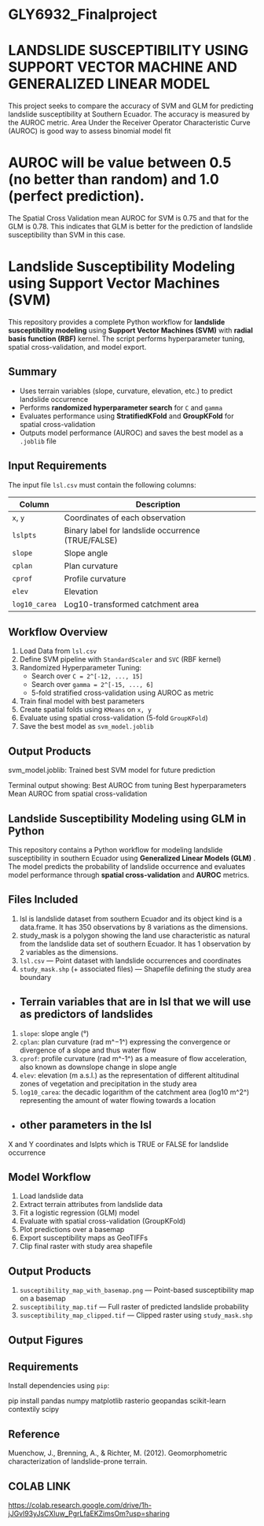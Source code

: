# GLY6932_Finalproject
# LANDSLIDE SUSCEPTIBILITY USING SUPPORT VECTOR MACHINE AND GENERALIZED LINEAR MODEL

This project seeks to compare the accuracy of SVM and GLM for predicting landslide susceptibility at Southern Ecuador. The accuracy is measured by the AUROC metric.
Area Under the Receiver Operator Characteristic Curve (AUROC) is good way to assess binomial model fit
# AUROC will be value between 0.5 (no better than random) and 1.0 (perfect prediction).
The Spatial Cross Validation mean AUROC for SVM is 0.75 and that for the GLM is 0.78.
This indicates that GLM is better for the prediction of landslide susceptibility than SVM in this case.

# Landslide Susceptibility Modeling using Support Vector Machines (SVM)

This repository provides a complete Python workflow for **landslide susceptibility modeling** using **Support Vector Machines (SVM)** with **radial basis function (RBF)** kernel. The script performs hyperparameter tuning, spatial cross-validation, and model export.

##  Summary

- Uses terrain variables (slope, curvature, elevation, etc.) to predict landslide occurrence
- Performs **randomized hyperparameter search** for `C` and `gamma`
- Evaluates performance using **StratifiedKFold** and **GroupKFold** for spatial cross-validation
- Outputs model performance (AUROC) and saves the best model as a `.joblib` file


##  Input Requirements

The input file `lsl.csv` must contain the following columns:

| Column         | Description                                 |
|----------------|---------------------------------------------|
| `x`, `y`       | Coordinates of each observation             |
| `lslpts`       | Binary label for landslide occurrence (TRUE/FALSE) |
| `slope`        | Slope angle                                 |
| `cplan`        | Plan curvature                              |
| `cprof`        | Profile curvature                           |
| `elev`         | Elevation                                   |
| `log10_carea`  | Log10-transformed catchment area            |


## Workflow Overview

1. Load Data from `lsl.csv`
2. Define SVM pipeline with `StandardScaler` and `SVC` (RBF kernel)
3. Randomized Hyperparameter Tuning:
   - Search over `C = 2^[-12, ..., 15]`
   - Search over `gamma = 2^[-15, ..., 6]`
   - 5-fold stratified cross-validation using AUROC as metric
4. Train final model with best parameters
5. Create spatial folds using `KMeans` on `x, y`
6. Evaluate using spatial cross-validation (5-fold `GroupKFold`)
7. Save the best model as `svm_model.joblib`


##  Output Products
svm_model.joblib: Trained best SVM model for future prediction

Terminal output showing:
Best AUROC from tuning
Best hyperparameters
Mean AUROC from spatial cross-validation


## Landslide Susceptibility Modeling using GLM in Python

This repository contains a Python workflow for modeling landslide susceptibility in southern Ecuador using **Generalized Linear Models (GLM)** . The model predicts the probability of landslide occurrence and evaluates model performance through **spatial cross-validation** and **AUROC** metrics.

## Files Included
1. lsl is landslide dataset from southern Ecuador and its object kind is a data.frame. It has 350 observations by 8 variations as the dimensions.
2. study_mask is a polygon showing the land use characteristic as natural from the landslide data set of southern Ecuador. It has 1 observation by 2 variables as the dimensions.
3. `lsl.csv` — Point dataset with landslide occurrences and coordinates
4. `study_mask.shp` (+ associated files) — Shapefile defining the study area boundary
  
- ## Terrain variables that are in lsl that we will use as predictors of landslides
1. `slope`:  slope angle (°)
2. `cplan`: plan curvature (rad m^−1^) expressing the convergence or divergence of a slope and thus water flow
3. `cprof`: profile curvature (rad m^-1^) as a measure of flow acceleration, also known as downslope change in slope angle
4. `elev`: elevation (m a.s.l.) as the representation of different altitudinal zones of vegetation and precipitation in the study area
5. `log10_carea`: the decadic logarithm of the catchment area (log10 m^2^) representing the amount of water flowing towards a location

- ## other parameters in the lsl
X and Y coordinates and lslpts which is TRUE or FALSE for landslide occurrence

## Model Workflow
1. Load landslide data 
2. Extract terrain attributes from landslide data
3. Fit a logistic regression (GLM) model
4. Evaluate with spatial cross-validation (GroupKFold)
5. Plot predictions over a basemap
6. Export susceptibility maps as GeoTIFFs
7. Clip final raster with study area shapefile

##  Output Products
1. `susceptibility_map_with_basemap.png` — Point-based susceptibility map on a basemap
2. `susceptibility_map.tif` — Full raster of predicted landslide probability
3. `susceptibility_map_clipped.tif` — Clipped raster using `study_mask.shp`

## Output Figures



##  Requirements

Install dependencies using `pip`:

pip install pandas numpy matplotlib rasterio geopandas scikit-learn contextily scipy


##  Reference
Muenchow, J., Brenning, A., & Richter, M. (2012). Geomorphometric characterization of landslide-prone terrain.

##  COLAB LINK
https://colab.research.google.com/drive/1h-jJGvl93yJsCXluw_PgrLfaEKZimsOm?usp=sharing


